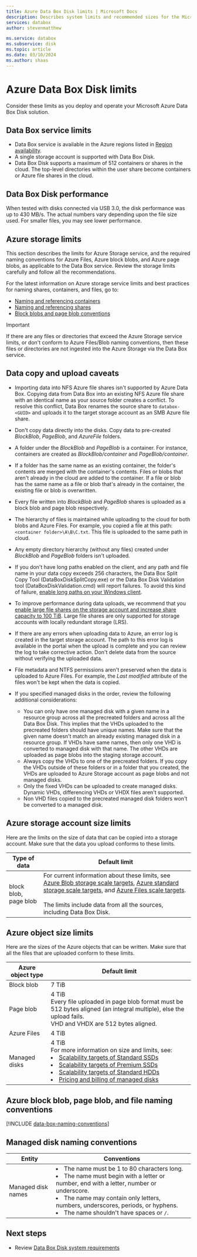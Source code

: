 ```yaml
---
title: Azure Data Box Disk limits | Microsoft Docs
description: Describes system limits and recommended sizes for the Microsoft Azure Data Box Disk.
services: databox
author: stevenmatthew

ms.service: databox
ms.subservice: disk
ms.topic: article
ms.date: 03/10/2024
ms.author: shaas
---
```

# Azure Data Box Disk limits

Consider these limits as you deploy and operate your Microsoft Azure Data Box Disk solution.

## Data Box service limits

 - Data Box service is available in the Azure regions listed in [Region availability](data-box-disk-overview.md#region-availability).
 - A single storage account is supported with Data Box Disk.
 - Data Box Disk supports a maximum of 512 containers or shares in the cloud. The top-level directories within the user share become containers or Azure file shares in the cloud.

## Data Box Disk performance

When tested with disks connected via USB 3.0, the disk performance was up to 430 MB/s. The actual numbers vary depending upon the file size used. For smaller files, you may see lower performance.

## Azure storage limits

This section describes the limits for Azure Storage service, and the required naming conventions for Azure Files, Azure block blobs, and Azure page blobs, as applicable to the Data Box service. Review the storage limits carefully and follow all the recommendations.

For the latest information on Azure storage service limits and best practices for naming shares, containers, and files, go to:

- [Naming and referencing containers](/rest/api/storageservices/naming-and-referencing-containers--blobs--and-metadata)
- [Naming and referencing shares](/rest/api/storageservices/naming-and-referencing-shares--directories--files--and-metadata)
- [Block blobs and page blob conventions](/rest/api/storageservices/understanding-block-blobs--append-blobs--and-page-blobs)

> [!IMPORTANT]
> If there are any files or directories that exceed the Azure Storage service limits, or don't conform to Azure Files/Blob naming conventions, then these files or directories are not ingested into the Azure Storage via the Data Box service.

## Data copy and upload caveats

- Importing data into NFS Azure file shares isn't supported by Azure Data Box. Copying data from Data Box into an existing NFS Azure file share with an identical name as your source folder creates a conflict. To resolve this conflict, Data Box renames the source share to `databox-<GUID>` and uploads it to the target storage account as an SMB Azure file share.
- Don't copy data directly into the disks. Copy data to pre-created *BlockBlob*, *PageBlob*, and *AzureFile* folders.
- A folder under the *BlockBlob* and *PageBlob* is a container. For instance, containers are created as *BlockBlob/container* and *PageBlob/container*.
- If a folder has the same name as an existing container, the folder's contents are merged with the container's contents. Files or blobs that aren't already in the cloud are added to the container. If a file or blob has the same name as a file or blob that's already in the container, the existing file or blob is overwritten.
- Every file written into *BlockBlob* and *PageBlob* shares is uploaded as a block blob and page blob respectively. 
- The hierarchy of files is maintained while uploading to the cloud for both blobs and Azure Files. For example, you copied a file at this path: `<container folder>\A\B\C.txt`. This file is uploaded to the same path in cloud.
- Any empty directory hierarchy (without any files) created under *BlockBlob* and *PageBlob* folders isn't uploaded.
- If you don't have long paths enabled on the client, and any path and file name in your data copy exceeds 256 characters, the Data Box Split Copy Tool (DataBoxDiskSplitCopy.exe) or the Data Box Disk Validation tool (DataBoxDiskValidation.cmd) will report failures. To avoid this kind of failure, [enable long paths on your Windows client](/windows/win32/fileio/maximum-file-path-limitation?tabs=cmd#enable-long-paths-in-windows-10-version-1607-and-later).
- To improve performance during data uploads, we recommend that you [enable large file shares on the storage account and increase share capacity to 100 TiB](../../articles/storage/files/storage-how-to-create-file-share.md#enable-large-file-shares-on-an-existing-account). Large file shares are only supported for storage accounts with locally redundant storage (LRS).
- If there are any errors when uploading data to Azure, an error log is created in the target storage account. The path to this error log is available in the portal when the upload is complete and you can review the log to take corrective action. Don't delete data from the source without verifying the uploaded data.
- File metadata and NTFS permissions aren't preserved when the data is uploaded to Azure Files. For example, the *Last modified* attribute of the files won't be kept when the data is copied.
- If you specified managed disks in the order, review the following additional considerations:

    - You can only have one managed disk with a given name in a resource group across all the precreated folders and across all the Data Box Disk. This implies that the VHDs uploaded to the precreated folders should have unique names. Make sure that the given name doesn't match an already existing managed disk in a resource group. If VHDs have same names, then only one VHD is converted to managed disk with that name. The other VHDs are uploaded as page blobs into the staging storage account.
    - Always copy the VHDs to one of the precreated folders. If you copy the VHDs outside of these folders or in a folder that you created, the VHDs are uploaded to Azure Storage account as page blobs and not managed disks.
    - Only the fixed VHDs can be uploaded to create managed disks. Dynamic VHDs, differencing VHDs or VHDX files aren't supported.
    - Non VHD files copied to the precreated managed disk folders won't be converted to a managed disk.

## Azure storage account size limits

Here are the limits on the size of data that can be copied into a storage account. Make sure that the data you upload conforms to these limits. 

| Type of data             | Default limit          |
|--------------------------|------------------------|
| block blob, page blob    | For current information about these limits, see [Azure Blob storage scale targets](../storage/blobs/scalability-targets.md#scale-targets-for-blob-storage), [Azure standard storage scale targets](../storage/common/scalability-targets-standard-account.md#scale-targets-for-standard-storage-accounts), and [Azure Files scale targets](../storage/files/storage-files-scale-targets.md). <br /><br /> The limits include data from all the sources, including Data Box Disk.|

## Azure object size limits

Here are the sizes of the Azure objects that can be written. Make sure that all the files that are uploaded conform to these limits.

| Azure object type | Default limit                                             |
|-------------------|-----------------------------------------------------------|
| Block blob        | 7 TiB                                                  |
| Page blob         | 4 TiB <br> Every file uploaded in page blob format must be 512 bytes aligned (an integral multiple), else the upload fails. <br> VHD and VHDX are 512 bytes aligned. |
| Azure Files        | 4 TiB                                                      |
| Managed disks     | 4 TiB <br> For more information on size and limits, see: <li>[Scalability targets of Standard SSDs](../virtual-machines/disks-types.md#standard-ssds)</li><li>[Scalability targets of Premium SSDs](../virtual-machines/disks-types.md#standard-hdds)</li><li>[Scalability targets of Standard HDDs](../virtual-machines/disks-types.md#premium-ssds)</li><li>[Pricing and billing of managed disks](../virtual-machines/disks-types.md#billing)</li>

## Azure block blob, page blob, and file naming conventions

[!INCLUDE [data-box-naming-conventions](../../includes/data-box-naming-conventions.md)]

<!--| Entity                                       | Conventions                                                                                                                                                                                                                                                                                                               |
|----------------------------------------------|---------------------------------------------------------------------------------------------------------------------------------------------------------------------------------------------------------------------------------------------------------------------------------------------------------------------------|
| Container names for block blob and page blob <br> Fileshare names for Azure Files | Must be a valid DNS name that is 3 to 63 characters long. <br>  Must start with a letter or number. <br> Can contain only lowercase letters, numbers, and the hyphen (-). <br> Every hyphen (-) must be immediately preceded and followed by a letter or number. <br> Consecutive hyphens are not permitted in names. |
| Directory and file names for Azure files     |<li> Case-preserving, case-insensitive and must not exceed 255 characters in length. </li><li> Cannot end with the forward slash (/). </li><li>If provided, it will be automatically removed. </li><li> Following characters are not allowed: <code>" \\ / : \| < > * ?</code></li><li> Reserved URL characters must be properly escaped. </li><li> Illegal URL path characters are not allowed. Code points like \\uE000 are not valid Unicode characters. Some ASCII or Unicode characters, like control characters (0x00 to 0x1F, \\u0081, etc.), are also not allowed. For rules governing Unicode strings in HTTP/1.1 see RFC 2616, Section 2.2: Basic Rules and RFC 3987. </li><li> Following file names are not allowed: LPT1, LPT2, LPT3, LPT4, LPT5, LPT6, LPT7, LPT8, LPT9, COM1, COM2, COM3, COM4, COM5, COM6, COM7, COM8, COM9, PRN, AUX, NUL, CON, CLOCK$, dot character (.), and two dot characters (..).</li>|
| Blob names for block blob and page blob      | Blob names are case-sensitive and can contain any combination of characters. <br> A blob name must be between 1 to 1,024 characters long. <br> Reserved URL characters must be properly escaped. <br>The number of path segments comprising the blob name cannot exceed 254. A path segment is the string between consecutive delimiter characters (for example, the forward slash '/') that correspond to the name of a virtual directory. | -->

## Managed disk naming conventions

| Entity | Conventions                                             |
|-------------------|-----------------------------------------------------------|
| Managed disk names       | <li> The name must be 1 to 80 characters long. </li><li> The name must begin with a letter or number, end with a letter, number or underscore. </li><li> The name may contain only letters, numbers, underscores, periods, or hyphens. </li><li>     The name shouldn't have spaces or `/`.                     |

## Next steps

- Review [Data Box Disk system requirements](data-box-disk-system-requirements.md)
